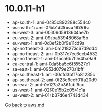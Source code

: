 
 # 10.0.11-h1
- ap-south-1: ami-0485c892288c554c0
- eu-north-1: ami-04bb1d28eca48366c
- eu-west-3: ami-00606d5913604ae7b
- eu-west-2: ami-09aba53948068af5b
- eu-west-1: ami-0d3ef2b0f9e11dd9a
- ap-northeast-3: ami-0a1218273c67d9dd4
- ap-northeast-2: ami-0b317e7ed6ecb4532
- ap-northeast-1: ami-015ca6b7f0e4ba9a9
- ca-central-1: ami-0da5ba5c6f55527e1
- sa-east-1: ami-0953d079e270a1bff
- ap-southeast-1: ami-00cfd3bf17b81235c
- ap-southeast-2: ami-0f23e6ce501fa20d9
- us-east-2: ami-0e127a2b361cbf9cc
- us-west-1: ami-0260e15b2c0541c1a
- us-west-2: ami-014b37d6e4743d434

[Go back to aws.md](../../aws.md) 
